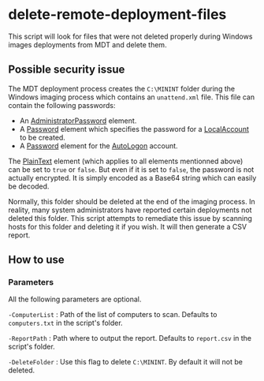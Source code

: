 # delete-remote-deployment-files

This script will look for files that were not deleted properly during Windows images deployments from MDT and delete them. 

## Possible security issue

The MDT deployment process creates the `C:\MININT` folder during the Windows imaging process which contains an `unattend.xml` file. This file can contain the following passwords:
* An [AdministratorPassword](https://docs.microsoft.com/en-us/windows-hardware/customize/desktop/unattend/microsoft-windows-shell-setup-useraccounts-administratorpassword) element.
* A [Password](https://docs.microsoft.com/en-us/windows-hardware/customize/desktop/unattend/microsoft-windows-shell-setup-useraccounts-localaccounts-localaccount-password) element which specifies the password for a [LocalAccount](https://docs.microsoft.com/en-us/windows-hardware/customize/desktop/unattend/microsoft-windows-shell-setup-useraccounts-localaccounts-localaccount) to be created. 
* A [Password](https://docs.microsoft.com/en-us/windows-hardware/customize/desktop/unattend/microsoft-windows-shell-setup-autologon-password) element for the [AutoLogon](https://docs.microsoft.com/en-us/windows-hardware/customize/desktop/unattend/microsoft-windows-shell-setup-autologon) account. 

The [PlainText](https://docs.microsoft.com/en-us/windows-hardware/customize/desktop/unattend/microsoft-windows-shell-setup-autologon-password-plaintext) element (which applies to all elements mentionned above) can be set to `true` or `false`. But even if it is set to `false`, the password is not actually encrypted. It is simply encoded as a Base64 string which can easily be decoded.

Normally, this folder should be deleted at the end of the imaging process. In reality, many system administrators have reported certain deployments not deleted this folder. This script attempts to remediate this issue by scanning hosts for this folder and deleting it if you wish. It will then generate a CSV report.

## How to use
### Parameters
All the following parameters are optional.

`-ComputerList` : Path of the list of computers to scan. Defaults to `computers.txt` in the script's folder.

`-ReportPath` : Path where to output the report. Defaults to `report.csv` in the script's folder.

`-DeleteFolder` : Use this flag to delete `C:\MININT`. By default it will not be deleted.
